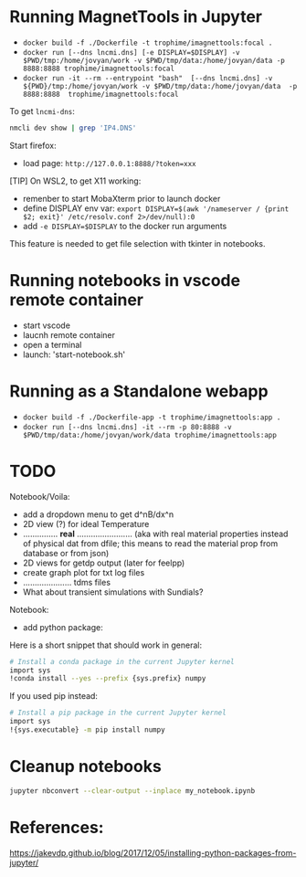 # Running MagnetTools in Jupyter

* ```docker build -f ./Dockerfile -t trophime/imagnettools:focal .```
* ```docker run [--dns lncmi.dns] [-e DISPLAY=$DISPLAY] -v $PWD/tmp:/home/jovyan/work -v $PWD/tmp/data:/home/jovyan/data -p 8888:8888 trophime/imagnettools:focal```
* ```docker run -it --rm --entrypoint "bash"  [--dns lncmi.dns] -v ${PWD}/tmp:/home/jovyan/work -v $PWD/tmp/data:/home/jovyan/data  -p 8888:8888  trophime/imagnettools:focal```

To get `lncmi-dns`:

```bash
nmcli dev show | grep 'IP4.DNS'
```

Start firefox:

* load page: `http://127.0.0.1:8888/?token=xxx`

[TIP]
On WSL2, to get X11 working:

* remenber to start MobaXterm prior to launch docker
* define DISPLAY env var: `export DISPLAY=$(awk '/nameserver / {print $2; exit}' /etc/resolv.conf 2>/dev/null):0`
* add `-e DISPLAY=$DISPLAY` to the docker run arguments

This feature is needed to get file selection with tkinter in notebooks.

# Running notebooks in vscode remote container

* start vscode
* laucnh remote container
* open a terminal
* launch: 'start-notebook.sh'

# Running as a Standalone webapp

* `docker build -f ./Dockerfile-app -t trophime/imagnettools:app .`
* `docker run [--dns lncmi.dns] -it --rm -p 80:8888 -v $PWD/tmp/data:/home/jovyan/work/data trophime/imagnettools:app`

# TODO


Notebook/Voila:
* add a dropdown menu to get d^nB/dx^n
* 2D view (?) for ideal Temperature
* ............... **real** ........................ (aka with real material properties instead of physical dat from dfile; this means to read the material prop from database or from json)
* 2D views for getdp output (later for feelpp)
* create graph plot for txt log files
* ..................... tdms files
* What about transient simulations with Sundials?

Notebook:
* add python package:

Here is a short snippet that should work in general:

```bash
# Install a conda package in the current Jupyter kernel
import sys
!conda install --yes --prefix {sys.prefix} numpy
```

If you used pip instead:

```bash
# Install a pip package in the current Jupyter kernel
import sys
!{sys.executable} -m pip install numpy
```

# Cleanup notebooks

```bash
jupyter nbconvert --clear-output --inplace my_notebook.ipynb
```


# References:

https://jakevdp.github.io/blog/2017/12/05/installing-python-packages-from-jupyter/

